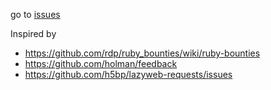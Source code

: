 go to [issues](https://github.com/stereobooster/github-issues/issues)

Inspired by
 - https://github.com/rdp/ruby_bounties/wiki/ruby-bounties
 - https://github.com/holman/feedback
 - https://github.com/h5bp/lazyweb-requests/issues

